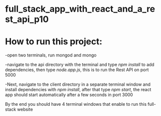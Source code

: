 # full_stack_app_with_react_and_a_rest_api_p10
# How to run this project: 

-open two terminals, run mongod and mongo

-navigate to the api directory with the terminal and type *npm install* to add dependencies, then type *node.app.js*, this is to run the Rest API on port 5000

-Next, navigate to the client directory in a separate terminal window and install dependencies with *npm install*, after that type *npm start*, the react app should start automatically after a few seconds in port 3000

By the end you should have 4 terminal windows that enable to run this full-stack website
